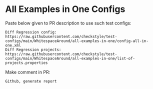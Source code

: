 # All Examples in One Configs
Paste below given to PR description to use such test configs:
```
Diff Regression config: https://raw.githubusercontent.com/checkstyle/test-configs/main/WhitespaceAround/all-examples-in-one/config-all-in-one.xml
Diff Regression projects: https://raw.githubusercontent.com/checkstyle/test-configs/main/WhitespaceAround/all-examples-in-one/list-of-projects.properties
```
Make comment in PR:
```
Github, generate report
```
